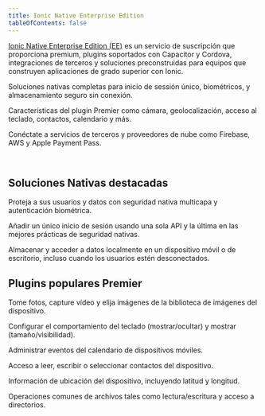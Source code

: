 ```yaml
---
title: Ionic Native Enterprise Edition
tableOfContents: false
---
```


<p class='intro'><a href="https://ionicframework.com/native" target="_blank">Ionic Native Enterprise Edition (EE)</a> es un servicio de suscripción que proporciona premium, plugins soportados con Capacitor y Cordova, integraciones de terceros y soluciones preconstruidas para equipos que construyen aplicaciones de grado superior con Ionic.</p>

<docs-cards class="static-width"> <docs-card size="lg" header="Native Solutions" href="/docs/enterprise/solutions" iconset="/docs/assets/icons/face-id.png,/docs/assets/icons/touch-id.png,/docs/assets/icons/auth0.png,/docs/assets/icons/active-directory.png"> 

Soluciones nativas completas para inicio de sessión único, biométricos, y almacenamiento seguro sin conexión.</docs-card> <docs-card size="lg" header="Premier Plugins" href="/docs/enterprise/android-permissions" iconset="/docs/assets/icons/camera.png,/docs/assets/icons/geolocation.png,/docs/assets/icons/file.png,/docs/assets/icons/keyboard.png"> 

Características del plugin Premier como cámara, geolocalización, acceso al teclado, contactos, calendario y más.</docs-card> <docs-card size="lg" header="3rd Party Integrations" href="/docs/enterprise/apple-payment-pass" iconset="/docs/assets/icons/aws-amplify.png,/docs/assets/icons/firebase.png,/docs/assets/icons/couchbase.png,/docs/assets/icons/apple-pay.png"> 

Conéctate a servicios de terceros y proveedores de nube como Firebase, AWS y Apple Payment Pass.</docs-card> </docs-cards>

<p><br></p>

## Soluciones Nativas destacadas

<docs-item-list class="static-width"> <docs-item header="Identity Vault" href="/docs/enterprise/identity-vault" icon="/docs/assets/icons/logo-identity-vault.png" rounded="false"> 

Proteja a sus usuarios y datos con seguridad nativa multicapa y autenticación biométrica.</docs-item>

<docs-item header="Auth Connect" href="/docs/enterprise/auth-connect" icon="/docs/assets/icons/logo-auth-connect.png" rounded="false"> 

Añadir un único inicio de sesión usando una sola API y la última en las mejores prácticas de seguridad nativas.</docs-item>

<docs-item header="Offline Storage" href="/docs/enterprise/offline-storage" icon="/docs/assets/icons/logo-offline-storage.png" rounded="false"> 

Almacenar y acceder a datos localmente en un dispositivo móvil o de escritorio, incluso cuando los usuarios estén desconectados.</docs-item> </docs-item-list>

## Plugins populares Premier

<docs-item-list class="static-width"> <docs-item header="Camera" href="/docs/enterprise/camera" icon="/docs/assets/icons/camera.png"> 

Tome fotos, capture vídeo y elija imágenes de la biblioteca de imágenes del dispositivo.</docs-item>

<docs-item header="Keyboard" href="/docs/enterprise/keyboard" icon="/docs/assets/icons/keyboard.png"> 

Configurar el comportamiento del teclado (mostrar/ocultar) y mostrar (tamaño/visibilidad).</docs-item>

<docs-item header="Calendar" href="/docs/enterprise/calendar" icon="/docs/assets/icons/calendar-icon.png"> 

Administrar eventos del calendario de dispositivos móviles.</docs-item>

<docs-item header="Contacts" href="/docs/enterprise/contacts" icon="/docs/assets/icons/contacts-icon.png"> 

Acceso a leer, escribir o seleccionar contactos del dispositivo.</docs-item>

<docs-item header="Geolocation" href="/docs/enterprise/geolocation" icon="/docs/assets/icons/geolocation.png"> 

Información de ubicación del dispositivo, incluyendo latitud y longitud.</docs-item>

<docs-item header="File" href="/docs/enterprise/filesystem" icon="/docs/assets/icons/file.png"> 

Operaciones comunes de archivos tales como lectura/escritura y acceso a directorios.</docs-item> </docs-item-list>